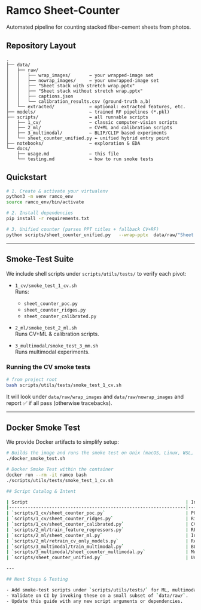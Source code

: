 # Ramco Sheet-Counter

Automated pipeline for counting stacked fiber-cement sheets from photos.

## Repository Layout

```
.
├── data/
│   ├── raw/
│   │   ├── wrap_images/       ← your wrapped-image set
│   │   ├── nowrap_images/     ← your unwrapped-image set
│   │   ├── "Sheet stack with stretch wrap.pptx"
│   │   ├── "Sheet stack without stretch wrap.pptx"
│   │   ├── captions.json
│   │   └── calibration_results.csv (ground-truth a,b)
│   └── extracted/             ← optional: extracted features, etc.
├── models/                    ← trained RF pipelines (*.pkl)
├── scripts/                   ← all runnable scripts
│   ├── 1_cv/                  ← classic computer-vision scripts
│   ├── 2_ml/                  ← CV+ML and calibration scripts
│   ├── 3_multimodal/          ← BLIP/CLIP based experiments
│   └── sheet_counter_unified.py ← unified hybrid entry point
├── notebooks/                 ← exploration & EDA
└── docs/
    ├── usage.md               ← this file
    └── testing.md             ← how to run smoke tests
```

## Quickstart

```bash
# 1. Create & activate your virtualenv
python3 -m venv ramco_env
source ramco_env/bin/activate

# 2. Install dependencies
pip install -r requirements.txt

# 3. Unified counter (parses PPT titles + fallback CV+RF)
python scripts/sheet_counter_unified.py   --wrap-pptx  data/raw/"Sheet stack with stretch wrap.pptx"   --nowrap-pptx data/raw/"Sheet stack without stretch wrap.pptx"   --wrap-dir   data/raw/wrap_images   --nowrap-dir data/raw/nowrap_images   --calibration data/raw/calibration_results.csv
```

---

## Smoke-Test Suite

We include shell scripts under `scripts/utils/tests/` to verify each pivot:

- `1_cv/smoke_test_1_cv.sh`  
  Runs:
  - `sheet_counter_poc.py`
  - `sheet_counter_ridges.py`
  - `sheet_counter_calibrated.py`

- `2_ml/smoke_test_2_ml.sh`  
  Runs CV+ML & calibration scripts.

- `3_multimodal/smoke_test_3_mm.sh`  
  Runs multimodal experiments.

### Running the CV smoke tests

```bash
# from project root
bash scripts/utils/tests/smoke_test_1_cv.sh
```

It will look under `data/raw/wrap_images` and `data/raw/nowrap_images` and report ✅ if all pass (otherwise tracebacks).

---

## Docker Smoke Test

We provide Docker artifacts to simplify setup:

```bash
# Builds the image and runs the smoke test on Unix (macOS, Linux, WSL, Git Bash)
./docker_smoke_test.sh

# Docker Smoke Test within the container
docker run --rm -it ramco bash
./scripts/utils/tests/smoke_test_1_cv.sh

## Script Catalog & Intent

| Script                                                           | Intent / Pivot                                                   |
|------------------------------------------------------------------|------------------------------------------------------------------|
| `scripts/1_cv/sheet_counter_poc.py`                              | POC CV: simple edge‑based counting; undercounts in complex scenes. |
| `scripts/1_cv/sheet_counter_ridges.py`                           | Ridge detection + Hough; still noisy.                            |
| `scripts/1_cv/sheet_counter_calibrated.py`                       | CV + per-mode linear calibration (final = a·raw + b).           |
| `scripts/2_ml/train_feature_regressors.py`                       | RF on CV features: [raw_count, length, edges, layers].           |
| `scripts/2_ml/sheet_counter_ml.py`                               | Inference CV+RF.                                                |
| `scripts/2_ml/retrain_cv_only_models.py`                         | Retrain RF on updated ground truth.                             |
| `scripts/3_multimodal/train_multimodal.py`                       | BLIP+CLIP multimodal regressor.                                 |
| `scripts/3_multimodal/sheet_counter_multimodal.py`               | Multimodal inference.                                           |
| `scripts/sheet_counter_unified.py`                               | Unified hybrid: exact PPT parse → CV+RF fallback with calibration. |

---

## Next Steps & Testing

- Add smoke-test scripts under `scripts/utils/tests/` for ML, multimodal, and unified layers.
- Validate on CI by invoking these on a small subset of `data/raw/`.
- Update this guide with any new script arguments or dependencies.

